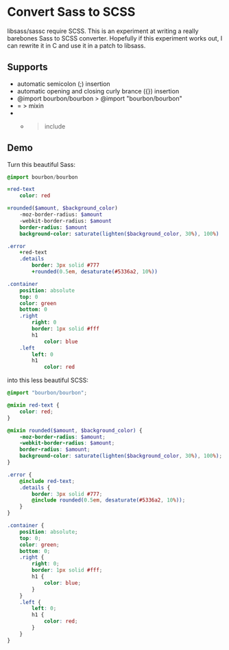 Convert Sass to SCSS
==

libsass/sassc require SCSS. This is an experiment at writing a really barebones Sass to SCSS converter. Hopefully if this experiment works out, I can rewrite it in C and use it in a patch to libsass.

Supports
-

- automatic semicolon (;) insertion
- automatic opening and closing curly brance ({}) insertion
- @import bourbon/bourbon > @import "bourbon/bourbon"
- = > mixin
- + > include


Demo
--

Turn this beautiful Sass:

```sass
@import bourbon/bourbon

=red-text
    color: red

=rounded($amount, $background_color)
    -moz-border-radius: $amount
    -webkit-border-radius: $amount
    border-radius: $amount
    background-color: saturate(lighten($background_color, 30%), 100%)

.error
    +red-text
    .details
        border: 3px solid #777
        +rounded(0.5em, desaturate(#5336a2, 10%))

.container
    position: absolute
    top: 0
    color: green
    bottom: 0
    .right
        right: 0
        border: 1px solid #fff
        h1
            color: blue
    .left
        left: 0
        h1
            color: red
```

into this less beautiful SCSS:

```scss
@import "bourbon/bourbon";

@mixin red-text {
    color: red;
}

@mixin rounded($amount, $background_color) {
    -moz-border-radius: $amount;
    -webkit-border-radius: $amount;
    border-radius: $amount;
    background-color: saturate(lighten($background_color, 30%), 100%);
}

.error {
    @include red-text;
    .details {
        border: 3px solid #777;
        @include rounded(0.5em, desaturate(#5336a2, 10%));
    }
}

.container {
    position: absolute;
    top: 0;
    color: green;
    bottom: 0;
    .right {
        right: 0;
        border: 1px solid #fff;
        h1 {
            color: blue;
        }
    }
    .left {
        left: 0;
        h1 {
            color: red;
        }
    }
}
```
